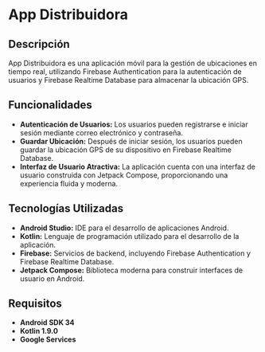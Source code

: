 # App Distribuidora

## Descripción
App Distribuidora es una aplicación móvil para la gestión de ubicaciones en tiempo real, utilizando Firebase Authentication para la autenticación de usuarios y Firebase Realtime Database para almacenar la ubicación GPS.

## Funcionalidades
- **Autenticación de Usuarios:** Los usuarios pueden registrarse e iniciar sesión mediante correo electrónico y contraseña.
- **Guardar Ubicación:** Después de iniciar sesión, los usuarios pueden guardar la ubicación GPS de su dispositivo en Firebase Realtime Database.
- **Interfaz de Usuario Atractiva:** La aplicación cuenta con una interfaz de usuario construida con Jetpack Compose, proporcionando una experiencia fluida y moderna.

## Tecnologías Utilizadas
- **Android Studio:** IDE para el desarrollo de aplicaciones Android.
- **Kotlin:** Lenguaje de programación utilizado para el desarrollo de la aplicación.
- **Firebase:** Servicios de backend, incluyendo Firebase Authentication y Firebase Realtime Database.
- **Jetpack Compose:** Biblioteca moderna para construir interfaces de usuario en Android.

## Requisitos
- **Android SDK 34**
- **Kotlin 1.9.0**
- **Google Services**

